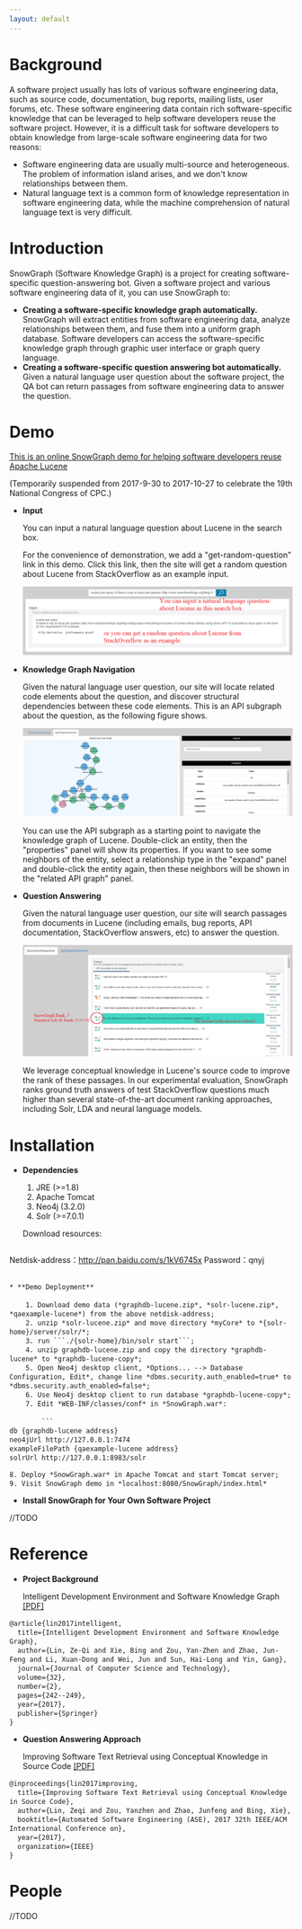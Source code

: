 ```yaml
---
layout: default
---
```


# [](#header-1)Background

A software project usually has lots of various software engineering data, such as source code, documentation, bug reports, mailing lists, user forums, etc.
These software engineering data contain rich software-specific knowledge that can be leveraged to help software developers reuse the software project.
However, it is a difficult task for software developers to obtain knowledge from large-scale software engineering data for two reasons:

* Software engineering data are usually multi-source and heterogeneous. The problem of information island arises, and we don't know relationships between them.
* Natural language text is a common form of knowledge representation in software engineering data, while the machine comprehension of natural language text is very difficult.

# [](#header-1)Introduction

SnowGraph (Software Knowledge Graph) is a project for creating software-specific question-answering bot.
Given a software project and various software engineering data of it, you can use SnowGraph to:

* **Creating a software-specific knowledge graph automatically.** SnowGraph will extract entities from software engineering data, analyze relationships between them, and fuse them into a uniform graph database. Software developers can access the software-specific knowledge graph through graphic user interface or graph query language.
* **Creating a software-specific question answering bot automatically.** Given a natural language user question about the software project, the QA bot can return passages from software engineering data to answer the question.

# [](#header-1)Demo

[This is an online SnowGraph demo for helping software developers reuse Apache Lucene](http://162.105.88.28:8080/SnowGraph/index.html)

(Temporarily suspended from 2017-9-30 to 2017-10-27 to celebrate the 19th National Congress of CPC.)

* **Input**

    You can input a natural language question about Lucene in the search box.
    
    For the convenience of demonstration, we add a "get-random-question" link in this demo.
    Click this link, then the site will get a random question about Lucene from StackOverflow as an example input.
    
    ![](assets/images/input.PNG)

* **Knowledge Graph Navigation**

    Given the natural language user question, our site will locate related code elements about the question, and discover structural dependencies between these code elements.
    This is an API subgraph about the question, as the following figure shows.

    ![](assets/images/graphsearcher.PNG)

    You can use the API subgraph as a starting point to navigate the knowledge graph of Lucene.
    Double-click an entity, then the "properties" panel will show its properties.
    If you want to see some neighbors of the entity, select a relationship type in the "expand" panel and double-click the entity again, then these neighbors will be shown in the "related API graph" panel.

* **Question Answering**

    Given the natural language user question, our site will search passages from documents in Lucene (including emails, bug reports, API documentation, StackOverflow answers, etc) to answer the question.

    ![](assets/images/docsearcher.PNG)

    We leverage conceptual knowledge in Lucene's source code to improve the rank of these passages.
    In our experimental evaluation, SnowGraph ranks ground truth answers of test StackOverflow questions much higher than several state-of-the-art document ranking approaches, including Solr, LDA and neural language models.

# [](#header-1)Installation

* **Dependencies**

    1. JRE (>=1.8)
    2. Apache Tomcat
    3. Neo4j (3.2.0)
    4. Solr (>=7.0.1)

    Download resources:

    ```
Netdisk-address：http://pan.baidu.com/s/1kV6745x
Password：qnyj
```

* **Demo Deployment**

    1. Download demo data (*graphdb-lucene.zip*, *solr-lucene.zip*, *qaexample-lucene*) from the above netdisk-address;
    2. unzip *solr-lucene.zip* and move directory *myCore* to *{solr-home}/server/solr/*;
    3. run ```./{solr-home}/bin/solr start```;
    4. unzip graphdb-lucene.zip and copy the directory *graphdb-lucene* to *graphdb-lucene-copy*;
    5. Open Neo4j desktop client, *Options... --> Database Configuration, Edit*, change line *dbms.security.auth_enabled=true* to *dbms.security.auth_enabled=false*;
    6. Use Neo4j desktop client to run database *graphdb-lucene-copy*;
    7. Edit *WEB-INF/classes/conf* in *SnowGraph.war*:

        ```
db {graphdb-lucene address}
neo4jUrl http://127.0.0.1:7474
exampleFilePath {qaexample-lucene address}
solrUrl http://127.0.0.1:8983/solr
```

    8. Deploy *SnowGraph.war* in Apache Tomcat and start Tomcat server;
    9. Visit SnowGraph demo in *localhost:8080/SnowGraph/index.html*
    
* **Install SnowGraph for Your Own Software Project**

//TODO

# [](#header-1)Reference

* **Project Background**

    Intelligent Development Environment and Software Knowledge Graph [[PDF]](assets/papers/intellide.pdf)
```
@article{lin2017intelligent,
  title={Intelligent Development Environment and Software Knowledge Graph},
  author={Lin, Ze-Qi and Xie, Bing and Zou, Yan-Zhen and Zhao, Jun-Feng and Li, Xuan-Dong and Wei, Jun and Sun, Hai-Long and Yin, Gang},
  journal={Journal of Computer Science and Technology},
  volume={32},
  number={2},
  pages={242--249},
  year={2017},
  publisher={Springer}
}
```

* **Question Answering Approach**

    Improving Software Text Retrieval using Conceptual Knowledge in Source Code [[PDF]](assets/papers/embedding.pdf)
```
@inproceedings{lin2017improving,
  title={Improving Software Text Retrieval using Conceptual Knowledge in Source Code},
  author={Lin, Zeqi and Zou, Yanzhen and Zhao, Junfeng and Bing, Xie},
  booktitle={Automated Software Engineering (ASE), 2017 32th IEEE/ACM International Conference on},
  year={2017},
  organization={IEEE}
}
```

# [](#header-1)People

//TODO
